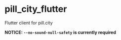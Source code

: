 # pill_city_flutter

Flutter client for pill.city

**NOTICE: `--no-sound-null-safety` is currently required**
